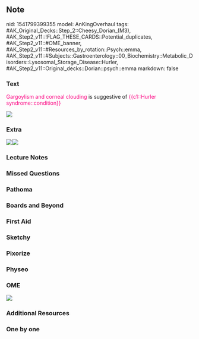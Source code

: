 ## Note
nid: 1541799399355
model: AnKingOverhaul
tags: #AK_Original_Decks::Step_2::Cheesy_Dorian_(M3), #AK_Step2_v11::!FLAG_THESE_CARDS::Potential_duplicates, #AK_Step2_v11::#OME_banner, #AK_Step2_v11::#Resources_by_rotation::Psych::emma, #AK_Step2_v11::#Subjects::Gastroenterology::00_Biochemistry::Metabolic_Disorders::Lysosomal_Storage_Disease::Hurler, #AK_Step2_v11::Original_decks::Dorian::psych::emma
markdown: false

### Text
<font color="#FC0280">Gargoylism and corneal clouding</font> is
suggestive of <font color="#FC0280">{{c1::Hurler
syndrome::condition}}</font>
<div>
  <font color="#FC0280"><img src=
  "paste-392929378041859.jpg"></font>
</div>

### Extra
<img src="paste-921841715642369.jpg"><img src=
"paste-921858895511553.jpg">

### Lecture Notes


### Missed Questions


### Pathoma


### Boards and Beyond


### First Aid


### Sketchy


### Pixorize


### Physeo


### OME
<div class="ome-widget">
  <a href="https://onlinemeded.org?ref=anki"><img src=
  "_OME_AnkiFlashcards_General_7.png"></a>
</div>

### Additional Resources


### One by one

